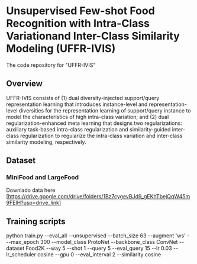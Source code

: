 # Unsupervised Few-shot Food Recognition with Intra-Class Variationand Inter-Class Similarity Modeling (UFFR-IVIS)
The code repository for "UFFR-IVIS" 
## Overview
UFFR-IVIS consists of  (1) dual diversity-injected support/query representation learning that introduces instance-level and representation-level diversities for the representation learning of support/query instance to model the characteristics of high intra-class variation; and  (2) dual regularization-enhanced meta learning that designs two regularizations: auxiliary task-based intra-class regularization and similarity-guided inter-class regularization to regularize the intra-class variation and inter-class similarity modeling, respectively.

## Dataset

### MiniFood and LargeFood
Downlado data here [https://drive.google.com/drive/folders/1Bz7cygevBJd9_gEKhTbejQqW45m9FEIH?usp=drive_link]

## Training scripts

python train.py --eval_all --unsupervised --batch_size 63 --augment 'ws' - --max_epoch 300 --model_class ProtoNet --backbone_class ConvNet --dataset Food2K --way 5 --shot 1 --query 5 --eval_query 15 --lr 0.03 --lr_scheduler cosine --gpu 0 --eval_interval 2 --similarity cosine
